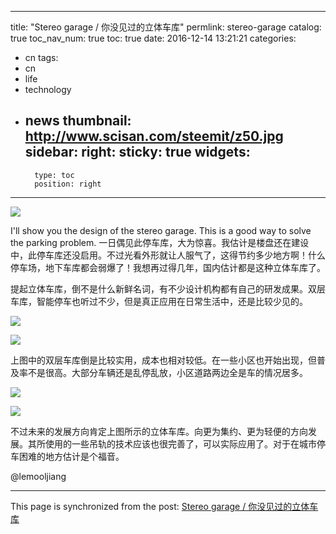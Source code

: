 
---
title: "Stereo garage / 你没见过的立体车库"
permlink: stereo-garage
catalog: true
toc_nav_num: true
toc: true
date: 2016-12-14 13:21:21
categories:
- cn
tags:
- cn
- life
- technology
- news
thumbnail: http://www.scisan.com/steemit/z50.jpg
sidebar:
    right:
        sticky: true
widgets:
    -
        type: toc
        position: right
---


![](http://www.scisan.com/steemit/z50.jpg)

I'll show you the design of the stereo garage. This is a good way to solve the parking problem.
一日偶见此停车库，大为惊喜。我估计是楼盘还在建设中，此停车库还没启用。不过光看外形就让人服气了，这得节约多少地方啊！什么停车场，地下车库都会弱爆了！我想再过得几年，国内估计都是这种立体车库了。

提起立体车库，倒不是什么新鲜名词，有不少设计机构都有自己的研发成果。双层车库，智能停车也听过不少，但是真正应用在日常生活中，还是比较少见的。

![](http://www.scisan.com/steemit/z51.jpg)

![](http://www.scisan.com/steemit/z52.jpg)

上图中的双层车库倒是比较实用，成本也相对较低。在一些小区也开始出现，但普及率不是很高。大部分车辆还是乱停乱放，小区道路两边全是车的情况居多。

![](http://www.scisan.com/steemit/z53.jpg)

![](http://www.scisan.com/steemit/z54.jpg)

不过未来的发展方向肯定上图所示的立体车库。向更为集约、更为轻便的方向发展。其所使用的一些吊轨的技术应该也很完善了，可以实际应用了。对于在城市停车困难的地方估计是个福音。

 @lemooljiang

- - -

This page is synchronized from the post: [Stereo garage / 你没见过的立体车库](https://steemit.com/@lemooljiang/stereo-garage)
